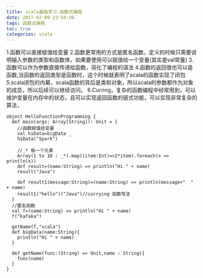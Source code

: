 ```yaml
---
title: scala基础学习-函数式编程
date: 2017-02-09 23:54:59
tags: 函数式编程
toc: true
categories: scala
---
```

1.函数可以直接赋值给变量
2.函数更常用的方式是匿名函数，定义的时候只需要说明输入参数的类型和函数体，如果要使用可以赋值给一个变量(其实是val常量)
3.函数可以作为参数直接传递给函数，简化了编程的语法
4.函数的返回值也可以是函数,当函数的返回类型是函数时，这个时候就表明了scala的函数实现了闭包
5.scala闭包的内幕，scala函数的背后是类和对象，所以scala的参数都作为对象的成员，所以后续可以继续访问。
6.Curring，复杂的函数编程中经常用到，可以维护变量在内存中的状态，且可以实现返回函数的链式功能，可以实现非常复杂的算法，
<!-- more -->
```
object HelloFunctionProgramming {
  def main(args: Array[String]): Unit = {
    //函数赋值给变量
    val hiData=bigData _
    hiData("Spark")

    //_* 每一个元素
    Array(1 to 10 : _*).map((item:Int)=>2*item).foreach(x => println(x))
    def result=(name:String) => println("Hi " + name)
    result("Java")

    def result1(message:String)=(name:String) => println(message+"  " + name)
    result1("hello")("Java")//currying 函数写法
  }
  //匿名函数
  val f=(name:String) => println("Hi " + name)
  f("kafaka")

  getName(f,"scala")
  def bigData(name:String){
    println("Hi " + name)
  }

  def getName(func:(String) => Unit,name : String){
    func(name)
  }
}
```

